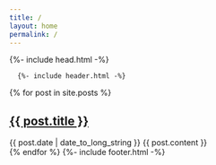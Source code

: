 ```yaml
---
title: /
layout: home
permalink: /
---
```

<html lang="{{ page.lang | default: site.lang | default: "en" }}">

  {%- include head.html -%}

  <body>
    <div class="container">

      {%- include header.html -%}

 
 {% for post in site.posts %}
  <article>
    <h2>
      <a href="{{ post.url }}">
        {{ post.title }}
      </a>
    </h2>
    <time datetime="{{ post.date | date: "%Y-%m-%d" }}">{{ post.date | date_to_long_string }}</time>
    {{ post.content }}
  </article>
{% endfor %}
{%- include footer.html -%}
